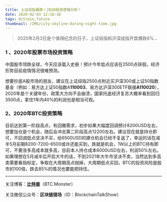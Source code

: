 ```yaml
---
title: 上证综指暴跌！2020投资逻辑分析！
date: 2020-02-03 12:10:18
tags: bitcoin,future
thumbnail: /IMG/city-skyline-during-night-time.jpg
---
```


> 2020年2月3日是个值得纪念的日子，上证综指和沪深成指开盘爆跌8%...

### 1 、2020年股票市场投资策略

中国股市领跌全球，今天应该载入史册！预计今年低点应该在2500点徘徊，经济形势目前疫情情况很难预测。

想要抄底A股市场的朋友，建议在上证综指2500点附近买沪深300或上证50指数基金（例如：易方达上证50指数A**110003**、易方达沪深300ETF联接**A110020**），2020年是个关键年份，政策大方向不会崩溃，国家托底经济复苏大概率看到回归3500点，拿住1年内40%的利润也是相当可观。

### 2、2020年BTC投资策略

目前达到第一阶段高点，有回撤需求，初步如果大幅度回调预计8200USD左右，想要加仓是个机会，随后会冲击第二阶段高点12200左右。建议现在就是持仓即可，不回调低点坚决不买，给6500USD的建仓机会已经不复返了，幸运的话在减半5月前期8200-7200-6500或许还能买到，跌就是机会，1W以上的BTC持有即可，不要涨多高成本就多高，目前本人持仓成本6000USD左右，利润50%左右。如果理想在5月减半后开启大牛的话，不到2021年大牛市坚决不卖，当然达到多高卖需要看指标定，争取在大周期高点抛掉，大周期低点买回，BTC的投资风险是股市的100倍，跌去85%的情况也要能把持住。



------

关注博客：**[比特兽](https://btc.monster)**（BTC.Monster）

关注微信公众号：**区块链猎场**（ID：BlockchainTalkShow）